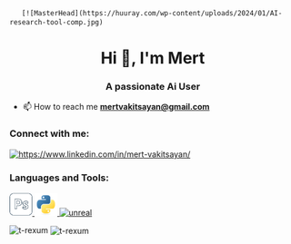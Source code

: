        [![MasterHead](https://huuray.com/wp-content/uploads/2024/01/AI-research-tool-comp.jpg)

<h1 align="center">Hi 👋, I'm Mert</h1>
<h3 align="center">A passionate Ai User</h3>

- 📫 How to reach me **mertvakitsayan@gmail.com**

<h3 align="left">Connect with me:</h3>
<p align="left">
<a href="https://linkedin.com/in/https://www.linkedin.com/in/mert-vakitsayan/" target="blank"><img align="center" src="https://raw.githubusercontent.com/rahuldkjain/github-profile-readme-generator/master/src/images/icons/Social/linked-in-alt.svg" alt="https://www.linkedin.com/in/mert-vakitsayan/" height="30" width="40" /></a>
</p>

<h3 align="left">Languages and Tools:</h3>
 </a> <a href="https://www.photoshop.com/en" target="_blank" rel="noreferrer"> <img src="https://raw.githubusercontent.com/devicons/devicon/master/icons/photoshop/photoshop-line.svg" alt="photoshop" width="40" height="40"/> </a> <a href="https://www.python.org" target="_blank" rel="noreferrer"> <img src="https://raw.githubusercontent.com/devicons/devicon/master/icons/python/python-original.svg" alt="python" width="40" height="40"/>  </a> <a href="https://unrealengine.com/" target="_blank" rel="noreferrer"> <img src="https://raw.githubusercontent.com/kenangundogan/fontisto/036b7eca71aab1bef8e6a0518f7329f13ed62f6b/icons/svg/brand/unreal-engine.svg" alt="unreal" width="40" height="40"/> </a> </p>

<p><img align="left" src="https://github-readme-stats.vercel.app/api/top-langs?username=t-rexum&show_icons=true&locale=en&layout=compact" alt="t-rexum" /></p>

<p>&nbsp;<img align="center" src="https://github-readme-stats.vercel.app/api?username=t-rexum&show_icons=true&locale=en" alt="t-rexum" /></p>
